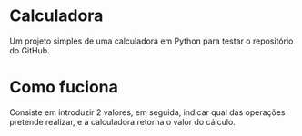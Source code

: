 # Calculadora
Um projeto simples de uma calculadora em Python para testar o repositório do GitHub.
# Como fuciona
Consiste em introduzir 2 valores, em seguida, indicar qual das operações pretende realizar, e a calculadora retorna o valor do cálculo.
